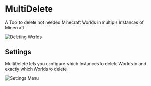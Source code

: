 # MultiDelete
A Tool to delete not needed Minecraft Worlds in multiple Instances of Minecraft.

![Deleting Worlds](https://user-images.githubusercontent.com/107059342/175829141-d05fb713-1f1a-4aa6-93b5-7f8b7bba8262.png)

## Settings
MultiDelete lets you configure which Instances to delete Worlds in and exactly which Worlds to delete!

![Settings Menu](https://user-images.githubusercontent.com/107059342/175828865-1761ad4d-5bce-4810-a619-ce23cc45937c.png)
